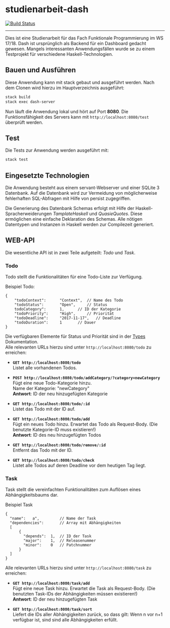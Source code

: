# studienarbeit-dash
[![Build Status](https://travis-ci.org/ob-fun-ws17/studienarbeit-dash.svg?branch=master)](https://travis-ci.org/ob-fun-ws17/studienarbeit-dash)
___

Dies ist eine Studienarbeit für das Fach Funktionale Programmierung im WS 17/18.
Dash ist ursprünglich als Backend für ein Dashboard gedacht gewesen. Mangels interessanten Anwendungsfällen 
wurde se zu einem Testprojekt für verschiedene Haskell-Technologien.


## Bauen und Ausführen

Diese Anwendung kann mit stack gebaut und ausgeführt werden.
Nach dem Clonen wird hierzu im Hauptverzeichnis ausgeführt:
```Bash
stack build
stack exec dash-server
```

Nun läuft die Anwendung lokal und hört auf Port **8080**.
Die Funktionsfähigkeit des Servers kann mit `http://localhost:8080/test` überprüft werden.

## Test

Die Tests zur Anwendung werden ausgeführt mit:
```Bash
stack test
```

## Eingesetzte Technologien

Die Anwendung besteht aus einem servant-Webserver und einer SQLite 3 Datenbank. Auf die Datenbank wird zur 
Vermeidung von möglicherweise fehlerhaften SQL-Abfragen mit Hilfe von persist zugegriffen.

Die Generierung des Datenbank Schemas erfolgt mit Hilfe der Haskell-Spracherweiderungen *TamplateHaskell* und *QuasieQuotes*. Diese ermöglichen eine einfache Deklaration des Schemas. Alle nötigen Datentypen und Instanzen in Haskell werden zur Compilezeit generiert.

## WEB-API

Die wesentliche API ist in zwei Teile aufgeteilt: *Todo* und *Task*.

### Todo

Todo stellt die Funktionalitäten für eine Todo-Liste zur Verfügung.

Beispiel Todo:

```
{
    "todoContext":		"Context", 	// Name des Todo
    "todoStatus":		"Open",		// Status
    todoCategory":		1,		// ID der Kategorie
    "todoPriority":		"High",		// Priorität
    "todoDeadline":		"2017-11-17",	// Deadline
    "todoDuration":		1		// Dauer
}
```

Die verfügbaren Elemente für Status und Priorität sind in der [Types](https://ob-fun-ws17.github.io/studienarbeit-dash/Types.html) Dokumentation.<br>
Alle relevanten URLs hierzu sind unter `http://localhost:8080/todo` zu erreichen:

- **`GET http://localhost:8080/todo`**<br>
Listet alle vorhandenen Todos.

- **`POST http://localhost:8080/todo/addCategory/?category=newCategory`**<br>
Fügt eine neue Todo-Kategorie hinzu.<br>
Name der Kategorie: "newCategory"<br>
**Antwort**: ID der neu hinzugefügten Kategorie<br>

- **`GET http://localhost:8080/todo/:id`**<br>
Listet das Todo mit der ID auf.<br>

- **`GET http://localhost:8080/todo/add`**<br>
Fügt ein neues Todo hinzu. Erwartet das Todo als Request-Body. (Die benutzte Kategorie-ID muss existieren!)<br>
**Antwort**: ID des neu hinzugefügten Todos<br>

- **`GET http://localhost:8080/todo/remove/:id`**<br>
Entfernt das Todo mit der ID.<br>

- **`GET http://localhost:8080/todo/check`**<br>
Listet alle Todos auf deren Deadline vor dem heutigen Tag liegt.<br>


### Task

Task stellt die vereinfachten Funktionalitäten zum Auflösen eines Abhängigkeitsbaums dar.

Beispiel Task

```
{
  "name":	a", 		// Name der Task
  "dependencies":		// Array mit Abhängigkeiten
  [
	  {
       	"depends":	1,	// ID der Task
        "major":	1,	// Releasenummer
        "minor":	0	// Patchnummer
      }
  ]
}
```


Alle relevanten URLs hierzu sind unter `http://localhost:8080/task` zu erreichen:

- **`GET http://localhost:8080/task/add`**<br>
Fügt eine neue Task hinzu. Erwartet die Task als Request-Body. (Die benutzten Task-IDs der Abhängigkeiten müssen existieren!)<br>
**Antwort**: ID der neu hinzugefügten Task<br>

- **`GET http://localhost:8080/task/sort`**<br>
Liefert die IDs aller Abhängigkeiten zurück, so dass gilt: Wenn n vor n+1 verfügbar ist, sind  sind alle Abhängigkeiten erfüllt.
